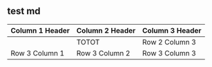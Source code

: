## test md

| Column 1 Header | Column 2 Header | Column 3 Header |
| --------------- | --------------- | --------------- |
| <div class="flourish-embed flourish-chart" data-src="visualisation/6068274"><script src="https://public.flourish.studio/resources/embed.js"></script></div> | TOTOT | Row 2 Column 3 |
| Row 3 Column 1 | Row 3 Column 2 | Row 3 Column 3 |


